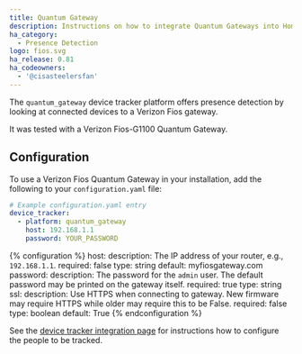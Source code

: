 ```yaml
---
title: Quantum Gateway
description: Instructions on how to integrate Quantum Gateways into Home Assistant.
ha_category:
  - Presence Detection
logo: fios.svg
ha_release: 0.81
ha_codeowners:
  - '@cisasteelersfan'
---
```


The `quantum_gateway` device tracker platform offers presence detection by looking at connected devices to a Verizon Fios gateway.

It was tested with a Verizon Fios-G1100 Quantum Gateway.

## Configuration

To use a Verizon Fios Quantum Gateway in your installation, add the following to your `configuration.yaml` file:

```yaml
# Example configuration.yaml entry
device_tracker:
  - platform: quantum_gateway
    host: 192.168.1.1
    password: YOUR_PASSWORD
```

{% configuration %}
host:
  description: The IP address of your router, e.g., `192.168.1.1`.
  required: false
  type: string
  default: myfiosgateway.com
password:
  description: The password for the `admin` user. The default password may be printed on the gateway itself.
  required: true
  type: string
ssl:
  description: Use HTTPS when connecting to gateway. New firmware may require HTTPS while older may require this to be False.
  required: false
  type: boolean
  default: True
{% endconfiguration %}

See the [device tracker integration page](/integrations/device_tracker/) for instructions how to configure the people to be tracked.
